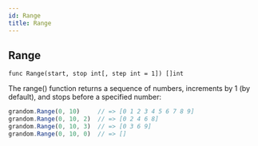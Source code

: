 ```yaml
---
id: Range
title: Range
---
```



## Range
`func Range(start, stop int[, step int = 1]) []int`

The range() function returns a sequence of numbers, increments by 1 (by default), and stops before a specified number:

```js
grandom.Range(0, 10)     // => [0 1 2 3 4 5 6 7 8 9]
grandom.Range(0, 10, 2)  // => [0 2 4 6 8]
grandom.Range(0, 10, 3)  // => [0 3 6 9]
grandom.Range(0, 10, 0)  // => []
```
